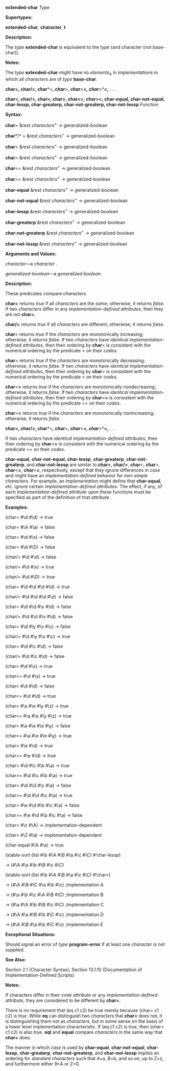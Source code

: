 **extended-char** *Type* 



**Supertypes:** 



**extended-char**, **character**, **t** 



**Description:** 



The *type* **extended-char** is equivalent to the *type* (and character (not base-char)). 



**Notes:** 



The *type* **extended-char** might have no *elements*<sub>4</sub> in *implementations* in which all *characters* are of *type* **base-char**. 







 



 



**char=, char/=, char***&lt;***, char***&gt;***, char***&lt;***=, char***&gt;***=,** *. . .* 



**char=, char/=, char\<, char\>, char\<=, char\>=, char-equal, char-not-equal, char-lessp, char-greaterp, char-not-greaterp, char-not-lessp** *Function*



**Syntax:** 



**char**= &amp;rest *characters*<sup>+</sup> → generalized-boolean 



**char***/* = &amp;rest *characters*<sup>+</sup> → generalized-boolean 



**char**&lt; &amp;rest *characters*<sup>+</sup> → generalized-boolean 



**char**&gt; &amp;rest *characters*<sup>+</sup> → generalized-boolean 



**char**&lt;= &amp;rest *characters*<sup>+</sup> → generalized-boolean 



**char**&gt;= &amp;rest *characters*<sup>+</sup> → generalized-boolean 



**char-equal** &amp;rest *characters*<sup>+</sup> → generalized-boolean 



**char-not-equal** &amp;rest *characters*<sup>+</sup> → generalized-boolean 



**char-lessp** &amp;rest *characters*<sup>+</sup> → generalized-boolean 



**char-greaterp** &amp;rest *characters*<sup>+</sup> → generalized-boolean 



**char-not-greaterp** &amp;rest *characters*<sup>+</sup> → generalized-boolean 



**char-not-lessp** &amp;rest *characters*<sup>+</sup> → generalized-boolean 



**Arguments and Values:** 



*character*—a *character* . 



*generalized-boolean*—a *generalized boolean*. 



**Description:** 



These predicates compare *characters*. 



**char=** returns *true* if all *characters* are the *same*; otherwise, it returns *false*. If two *characters* differ in any *implementation-defined attributes*, then they are not **char=**. 



**char/=** returns *true* if all *characters* are different; otherwise, it returns *false*. 



**char**&lt; returns *true* if the *characters* are monotonically increasing; otherwise, it returns *false*. If two *characters* have *identical implementation-defined attributes*, then their ordering by **char**&lt; is consistent with the numerical ordering by the predicate &lt; on their *codes*. 



**char**&gt; returns *true* if the *characters* are monotonically decreasing; otherwise, it returns *false*. If two *characters* have *identical implementation-defined attributes*, then their ordering by **char**&gt; is consistent with the numerical ordering by the predicate &gt; on their *codes*. 



**char**&lt;**=** returns *true* if the *characters* are monotonically nondecreasing; otherwise, it returns *false*. If two *characters* have *identical implementation-defined attributes*, then their ordering by **char**&lt;**=** is consistent with the numerical ordering by the predicate &lt;= on their *codes*. 



**char**&gt;**=** returns *true* if the *characters* are monotonically nonincreasing; otherwise, it returns *false*. 



 



 



**char=, char/=, char***&lt;***, char***&gt;***, char***&lt;***=, char***&gt;***=,** *. . .* 



If two *characters* have *identical implementation-defined attributes*, then their ordering by **char**&gt;**=** is consistent with the numerical ordering by the predicate &gt;= on their *codes*. 



**char-equal**, **char-not-equal**, **char-lessp**, **char-greaterp**, **char-not-greaterp**, and **char-not-lessp** are similar to **char=**, **char/=**, **char**&lt;, **char**&gt;, **char**&lt;**=**, **char**&gt;**=**, respectively, except that they ignore differences in *case* and might have an *implementation-defined* behavior for *non-simple characters*. For example, an *implementation* might define that **char-equal**, *etc.* ignore certain *implementation-defined attributes*. The effect, if any, of each *implementation-defined attribute* upon these functions must be specified as part of the definition of that *attribute*. 



**Examples:** 



(char= #\d #\d) → true 



(char= #\A #\a) → false 



(char= #\d #\x) → false 



(char= #\d #\D) → false 



(char/= #\d #\d) → false 



(char/= #\d #\x) → true 



(char/= #\d #\D) → true 



(char= #\d #\d #\d #\d) → true 



(char/= #\d #\d #\d #\d) → false 



(char= #\d #\d #\x #\d) → false 



(char/= #\d #\d #\x #\d) → false 



(char= #\d #\y #\x #\c) → false 



(char/= #\d #\y #\x #\c) → true 



(char= #\d #\c #\d) → false 



(char/= #\d #\c #\d) → false 



(char&lt; #\d #\x) → true 



(char&lt;= #\d #\x) → true 



(char&lt; #\d #\d) → false 



(char&lt;= #\d #\d) → true 



(char&lt; #\a #\e #\y #\z) → true 



(char&lt;= #\a #\e #\y #\z) → true 



(char&lt; #\a #\e #\e #\y) → false 



(char&lt;= #\a #\e #\e #\y) → true 



(char&gt; #\e #\d) → true 



(char&gt;= #\e #\d) → true 



(char&gt; #\d #\c #\b #\a) → true 



(char&gt;= #\d #\c #\b #\a) → true 



(char&gt; #\d #\d #\c #\a) → false 



(char&gt;= #\d #\d #\c #\a) → true 



(char&gt; #\e #\d #\b #\c #\a) → false 



(char&gt;= #\e #\d #\b #\c #\a) → false 



(char&gt; #\z #\A) → implementation-dependent 



(char&gt; #\Z #\a) → implementation-dependent 



(char-equal #\A #\a) → true 







 



 



(stable-sort (list #\b #\A #\B #\a #\c #\C) #’char-lessp) 



→ (#\A #\a #\b #\B #\c #\C) 



(stable-sort (list #\b #\A #\B #\a #\c #\C) #’char&lt;) 



→ (#\A #\B #\C #\a #\b #\c) ;Implementation A 



→ (#\a #\b #\c #\A #\B #\C) ;Implementation B 



→ (#\a #\A #\b #\B #\c #\C) ;Implementation C 



→ (#\A #\a #\B #\b #\C #\c) ;Implementation D 



→ (#\A #\B #\a #\b #\C #\c) ;Implementation E 



**Exceptional Situations:** 



Should signal an error of *type* **program-error** if at least one *character* is not supplied. 



**See Also:** 



Section 2.1 (Character Syntax), Section 13.1.10 (Documentation of Implementation-Defined Scripts) 



**Notes:** 



If characters differ in their *code attribute* or any *implementation-defined attribute*, they are considered to be different by **char=**. 



There is no requirement that (eq c1 c2) be true merely because (char= c1 c2) is *true*. While **eq** can distinguish two *characters* that **char=** does not, it is distinguishing them not as *characters*, but in some sense on the basis of a lower level implementation characteristic. If (eq c1 c2) is *true*, then (char= c1 c2) is also true. **eql** and **equal** compare *characters* in the same way that **char=** does. 



The manner in which *case* is used by **char-equal**, **char-not-equal**, **char-lessp**, **char-greaterp**, **char-not-greaterp**, and **char-not-lessp** implies an ordering for *standard characters* such that A=a, B=b, and so on, up to Z=z, and furthermore either 9&lt;A or Z&lt;0. 



